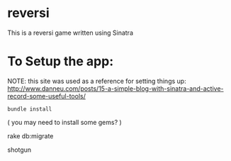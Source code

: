 reversi
=======

This is a reversi game written using Sinatra

# To Setup the app:

NOTE: this site was used as a reference for setting things up: http://www.danneu.com/posts/15-a-simple-blog-with-sinatra-and-active-record-some-useful-tools/

```
bundle install
```
( you may need to install some gems? )

rake db:migrate

shotgun
